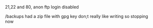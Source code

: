 21,22 and 80, anon ftp login disabled

/backups had a zip file with gpg key
don;t really like writing so stopping now